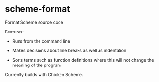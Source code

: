 # scheme-format
Format Scheme source code

Features:

- Runs from the command line

- Makes decisions about line breaks as well as indentation

- Sorts terms such as function definitions where this will not change the meaning of the program

Currently builds with Chicken Scheme.
